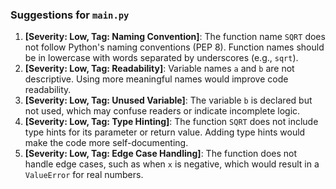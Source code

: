 ### Suggestions for `main.py`

1. **[Severity: Low, Tag: Naming Convention]**: The function name `SQRT` does not follow Python's naming conventions (PEP 8). Function names should be in lowercase with words separated by underscores (e.g., `sqrt`).
2. **[Severity: Low, Tag: Readability]**: Variable names `a` and `b` are not descriptive. Using more meaningful names would improve code readability.
3. **[Severity: Low, Tag: Unused Variable]**: The variable `b` is declared but not used, which may confuse readers or indicate incomplete logic.
4. **[Severity: Low, Tag: Type Hinting]**: The function `SQRT` does not include type hints for its parameter or return value. Adding type hints would make the code more self-documenting.
5. **[Severity: Low, Tag: Edge Case Handling]**: The function does not handle edge cases, such as when `x` is negative, which would result in a `ValueError` for real numbers.

